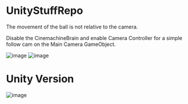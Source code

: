 # UnityStuffRepo
 
The movement of the ball is not relative to the camera.

Disable the CinemachineBrain and enable Camera Controller for a simple follow cam on the Main Camera GameObject.

![image](https://user-images.githubusercontent.com/24886689/174932579-723c60e7-0e1d-46e9-b4cd-0426ef29fd87.png) ![image](https://user-images.githubusercontent.com/24886689/174932839-e6ad8889-6f57-45f4-9e74-4fe40390fc5d.png)


<h1>Unity Version</h1>

![image](https://user-images.githubusercontent.com/24886689/174932962-d2297ace-e23c-48f1-bb44-a3d12c6c6623.png)
